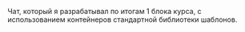 Чат, который я разрабатывал по итогам 1 блока курса, с использованием контейнеров стандартной библиотеки шаблонов.
